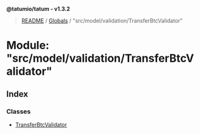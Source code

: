 **@tatumio/tatum - v1.3.2**

> [README](../README.md) / [Globals](../globals.md) / "src/model/validation/TransferBtcValidator"

# Module: "src/model/validation/TransferBtcValidator"

## Index

### Classes

* [TransferBtcValidator](../classes/_src_model_validation_transferbtcvalidator_.transferbtcvalidator.md)
